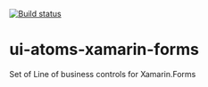 [![Build status](https://ci.appveyor.com/api/projects/status/d789kgitcyispu9m/branch/master?svg=true)](https://ci.appveyor.com/project/neurospeech/ui-atoms-xamarin-forms/branch/master)

# ui-atoms-xamarin-forms
Set of Line of business controls for Xamarin.Forms
